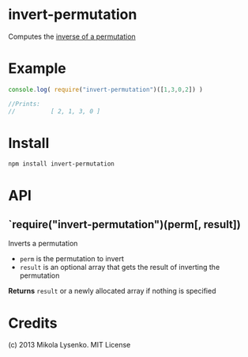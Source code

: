invert-permutation
==================
Computes the [inverse of a permutation](http://en.wikipedia.org/wiki/Permutation#Product_and_inverse)

Example
========

```javascript
console.log( require("invert-permutation")([1,3,0,2]) )

//Prints:
//          [ 2, 1, 3, 0 ]
```

# Install

    npm install invert-permutation

# API

## `require("invert-permutation")(perm[, result])
Inverts a permutation

* `perm` is the permutation to invert
* `result` is an optional array that gets the result of inverting the permutation

**Returns** `result` or a newly allocated array if nothing is specified

Credits
=======
(c) 2013 Mikola Lysenko. MIT License